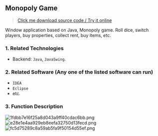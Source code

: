 ## Monopoly Game

> [Click me download source code / Try it online](https://www.devquizdone.online/detail/2da3a0d4159140afa3d4b005de4473c0/ghb20250917) 

Window application based on Java, Monopoly game. Roll dice, switch players, buy properties, collect rent, buy items, etc.
### 1. Related Technologies
- Backend: `Java`, `JavaSwing`.

### 2. Related Software (Any one of the listed software can run)
- `IDEA`
- `Eclipse`
- etc.

### 3. Function Description
![1fdbb7e16f25a8d043a9ff40cdac6bb.png](https://store.ptcc9.top/notmaker/user_upload/ba15bc64d0b24c178659372c9c4386bd/2024-03-02%2001:08:57_1fdbb7e16f25a8d043a9ff40cdac6bb.png)
![e28e1e4aa929eb8eefa32750d13fecd.png](https://store.ptcc9.top/notmaker/user_upload/ba15bc64d0b24c178659372c9c4386bd/2024-03-02%2001:09:00_e28e1e4aa929eb8eefa32750d13fecd.png)
![fc5d75289c8a59ab5fa9f50154d55ef.png](https://store.ptcc9.top/notmaker/user_upload/ba15bc64d0b24c178659372c9c4386bd/2024-03-02%2001:09:03_fc5d75289c8a59ab5fa9f50154d55ef.png)
